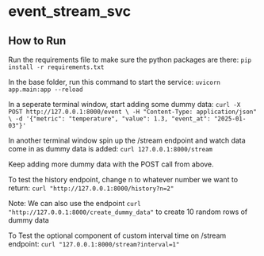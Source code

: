 # event_stream_svc
## How to Run
Run the requirements file to make sure the python packages are there:
`pip install -r requirements.txt`

In the base folder, run this command to start the service:
`uvicorn app.main:app --reload`

In a seperate terminal window, start adding some dummy data:
`curl -X POST http://127.0.0.1:8000/event \
  -H "Content-Type: application/json" \
  -d '{"metric": "temperature", "value": 1.3, "event_at": "2025-01-03"}'`

In another terminal window spin up the /stream endpoint and watch data come in as dummy data is added:
`curl 127.0.0.1:8000/stream`

Keep adding more dummy data with the POST call from above.

To test the history endpoint, change n to whatever number we want to return:
`curl "http://127.0.0.1:8000/history?n=2"`


Note:
We can also use the endpoint `curl "http://127.0.0.1:8000/create_dummy_data"` to create 10 random rows of dummy data

To Test the optional component of custom interval time on /stream endpoint:
`curl "127.0.0.1:8000/stream?interval=1"`